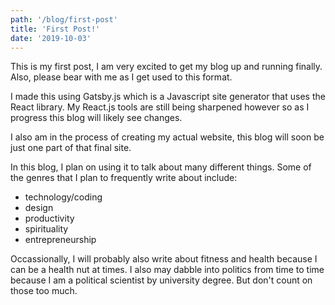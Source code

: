 ```yaml
--- 
path: '/blog/first-post'
title: 'First Post!'
date: '2019-10-03'
---
```

This is my first post, I am very excited to get my blog up and running finally.
Also, please bear with me as I get used to this format.

I made this using Gatsby.js which is a Javascript site generator that uses the React library. My React.js tools are still being sharpened however so as I progress this blog will likely see changes. 

I also am in the process of creating my actual website, this blog will soon be just one part of that final site.

In this blog, I plan on using it to talk about many different things. Some of the genres that I plan to frequently write about include: 
- technology/coding 
- design 
- productivity 
- spirituality 
- entrepreneurship

Occassionally, I will probably also write about fitness and health because I can be a health nut at times. I also may dabble into politics from time to time because I am a political scientist by university degree. But don't count on those too much.